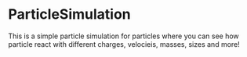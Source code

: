 # ParticleSimulation
This is a simple particle simulation for particles where you can see how particle react with different charges, velocieis, masses, sizes and more!
